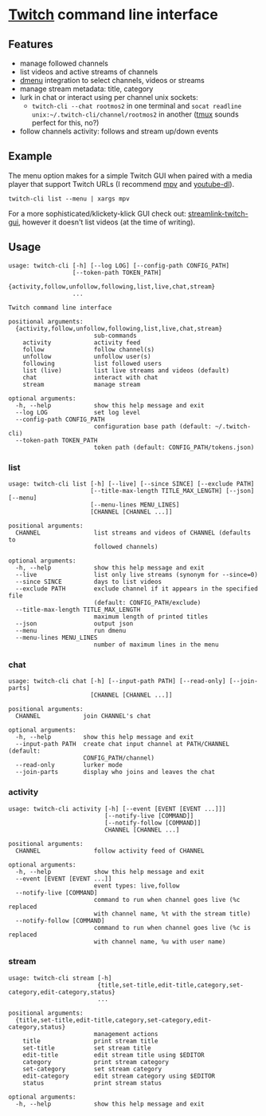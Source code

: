 # [Twitch](https://twitch.tv) command line interface

## Features
* manage followed channels
* list videos and active streams of channels
* [dmenu](https://tools.suckless.org/dmenu/) integration to select channels,
  videos or streams
* manage stream metadata: title, category
* lurk in chat or interact using per channel unix sockets:
  - `twitch-cli --chat rootmos2` in one terminal and
    `socat readline unix:~/.twitch-cli/channel/rootmos2` in another
    ([tmux](https://tmux.github.io/) sounds perfect for this, no?)
* follow channels activity: follows and stream up/down events

## Example
The menu option makes for a simple Twitch GUI when paired
with a media player that support Twitch URLs
(I recommend [mpv](https://mpv.io/) and [youtube-dl](https://youtube-dl.org/)).
```shell
twitch-cli list --menu | xargs mpv
```

For a more sophisticated/klickety-klick GUI check out:
[streamlink-twitch-gui](https://streamlink.github.io/streamlink-twitch-gui/),
however it doesn't list videos (at the time of writing).

## Usage
```
usage: twitch-cli [-h] [--log LOG] [--config-path CONFIG_PATH]
                  [--token-path TOKEN_PATH]
                  {activity,follow,unfollow,following,list,live,chat,stream}
                  ...

Twitch command line interface

positional arguments:
  {activity,follow,unfollow,following,list,live,chat,stream}
                        sub-commands
    activity            activity feed
    follow              follow channel(s)
    unfollow            unfollow user(s)
    following           list followed users
    list (live)         list live streams and videos (default)
    chat                interact with chat
    stream              manage stream

optional arguments:
  -h, --help            show this help message and exit
  --log LOG             set log level
  --config-path CONFIG_PATH
                        configuration base path (default: ~/.twitch-cli)
  --token-path TOKEN_PATH
                        token path (default: CONFIG_PATH/tokens.json)
```

### list
```
usage: twitch-cli list [-h] [--live] [--since SINCE] [--exclude PATH]
                       [--title-max-length TITLE_MAX_LENGTH] [--json] [--menu]
                       [--menu-lines MENU_LINES]
                       [CHANNEL [CHANNEL ...]]

positional arguments:
  CHANNEL               list streams and videos of CHANNEL (defaults to
                        followed channels)

optional arguments:
  -h, --help            show this help message and exit
  --live                list only live streams (synonym for --since=0)
  --since SINCE         days to list videos
  --exclude PATH        exclude channel if it appears in the specified file
                        (default: CONFIG_PATH/exclude)
  --title-max-length TITLE_MAX_LENGTH
                        maximum length of printed titles
  --json                output json
  --menu                run dmenu
  --menu-lines MENU_LINES
                        number of maximum lines in the menu
```

### chat
```
usage: twitch-cli chat [-h] [--input-path PATH] [--read-only] [--join-parts]
                       [CHANNEL [CHANNEL ...]]

positional arguments:
  CHANNEL            join CHANNEL's chat

optional arguments:
  -h, --help         show this help message and exit
  --input-path PATH  create chat input channel at PATH/CHANNEL (default:
                     CONFIG_PATH/channel)
  --read-only        lurker mode
  --join-parts       display who joins and leaves the chat
```

### activity
```
usage: twitch-cli activity [-h] [--event [EVENT [EVENT ...]]]
                           [--notify-live [COMMAND]]
                           [--notify-follow [COMMAND]]
                           CHANNEL [CHANNEL ...]

positional arguments:
  CHANNEL               follow activity feed of CHANNEL

optional arguments:
  -h, --help            show this help message and exit
  --event [EVENT [EVENT ...]]
                        event types: live,follow
  --notify-live [COMMAND]
                        command to run when channel goes live (%c replaced
                        with channel name, %t with the stream title)
  --notify-follow [COMMAND]
                        command to run when channel goes live (%c is replaced
                        with channel name, %u with user name)
```

### stream
```
usage: twitch-cli stream [-h]
                         {title,set-title,edit-title,category,set-category,edit-category,status}
                         ...

positional arguments:
  {title,set-title,edit-title,category,set-category,edit-category,status}
                        management actions
    title               print stream title
    set-title           set stream title
    edit-title          edit stream title using $EDITOR
    category            print stream category
    set-category        set stream category
    edit-category       edit stream category using $EDITOR
    status              print stream status

optional arguments:
  -h, --help            show this help message and exit
```

